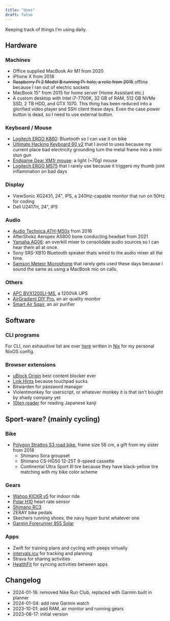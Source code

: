 ```yaml
---
title: "Uses"
draft: false
---
```


Keeping track of things I'm using daily.

## Hardware

### Machines

- Office supplied MacBook Air M1 from 2020
- iPhone X from 2018
- ~~Raspberry Pi 2 Model B running Pi-hole, a relic from 2015~~ offline because I ran out of electric sockets
- MacBook 15" from 2015 for home server (Home Assistant etc.)
- A custom desktop with Intel i7-7700K, 32 GB of RAM, 512 GB NVMe SSD, 2 TB HDD,
  and GTX 1070. This thing has been reduced into a glorified video player
  and SSH client these days. Even the case power button is dead, so I need to
  use external button.

### Keyboard / Mouse

- [Logitech ERGO K860](https://www.logitech.com/en-us/products/keyboards/k860-split-ergonomic.920-009166.html):
  Bluetooth so I can use it on bike
- [Ultimate Hacking Keyboard 60 v2](https://ultimatehackingkeyboard.com/)
  that I avoid to uses because my current place bad electricity grounding
  turn the metal frame into a mini stun gun
- [Endgame Gear XM1r mouse](https://www.endgamegear.com/en-us/xm1r/gaming-mice):
  a light (~70g) mouse
- [Logitech ERGO M575](https://www.logitech.com/en-us/products/mice/m575-ergo-wireless-trackball.910-005869.html)
  that I rarely use because it triggers my thumb joint inflammation on bad days

### Display

- ViewSonic XG2431, 24", IPS, a 240Hz-capable monitor that run on 50Hz for coding
- Dell U2417H, 24", IPS

### Audio

- [Audio Technica ATH-M50x](https://www.audio-technica.com/en-eu/ath-m50x) from 2016
- AfterShokz Aeropex AS800 bone conducting headset from 2021
- [Yamaha AG06](https://ca.yamaha.com/en/products/music_production/interfaces/ag_series/index.html):
  an overkill mixer to consolidate audio sources so I can hear them all at once.
- Sony SRS-XB10 Bluetooth speaker thats wired to the audio mixer all the time.
- [Samson Meteor Microphone](https://samsontech.com/products/microphones/usb-microphones/meteormic/)
  that rarely gets used these days because I sound the same as using a MacBook mic
  on calls.

### Others

- [APC BVX1200LI-MS][ups], a 1200VA UPS
- [AirGradient DIY Pro][airgradient], an air quality monitor
- [Smart Air Sqair][smartair], an air purifier

[ups]: https://www.apc.com/ph/en/product/BVX1200LI-MS/apc-easy-ups-bvx-1200va-230v-avr-universal-sockets/
[airgradient]: https://www.airgradient.com/shop/
[smartair]: https://smartairfilters.com/en/sqair/

## Software

### CLI programs

For CLI, non exhaustive list are over [here](https://github.com/darcien/nixos-config/tree/master/nixos/apps)
written in [Nix](https://nixos.org/manual/nix/stable/language/index.html)
for my personal NixOS config.

### Browser extensions

- [uBlock Origin](https://github.com/gorhill/uBlock) best content blocker ever
- [Link Hints](https://lydell.github.io/LinkHints/) because touchpad sucks
- Bitwarden for password manager
- Violentmonkey for userscript, or whatever monkey it is that isn't bought by shady company yet
- [10ten reader](https://github.com/birchill/10ten-ja-reader) for reading Japanese kanji

## Sport-ware? (mainly cycling)

### Bike
- [Polygon Strattos S3 road bike](https://www.rodalink.com/id/polygon-sepeda-strattos-s3-2017-31073.html),
  frame size 56 cm, a gift from my sister from 2018
  - Shimano Sora groupset
  - Shimano CS-HG50 12-25T 9-speed cassette
  - Continental Ultra Sport III tire because they have black-yellow tire matching with my bike color scheme

### Gears
- [Wahoo KICKR v5](https://www.dcrainmaker.com/2020/08/wahoo-kickr-v5-2020-smart-trainer-in-depth-review.html) for indoor ride
- [Polar H10](https://www.polar.com/en/sensors/h10-heart-rate-sensor) heart rate sensor
- [Shimano RC3](https://bike.shimano.com/en-EU/product/apparel-accessories/shimano-series-lsg-2022/SH-RC300.html)
- ZERAY bike pedals
- Skechers running shoes, the navy hyper burst whatever one
- [Garmin Forerunner 955 Solar](https://www.garmin.com/en-US/p/777730)

### Apps
- Zwift for training plans and cycling with peeps virtually
- [intervals.icu](https://intervals.icu/) for tracking and planning
- Strava for sharing activities
- [HealthFit][healthfit] for syncing activities between apps

[healthfit]: https://apps.apple.com/us/app/healthfit/id1202650514

## Changelog

- 2024-01-16: removed Nike Run Club, replaced with Garmin built in planner
- 2024-01-04: add new Garmin watch
- 2023-10-01: add RAM, air monitor and running gears
- 2023-08-17: initial version
